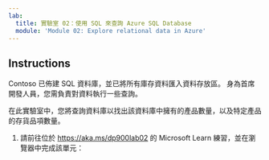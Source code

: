 ```yaml
---
lab:
  title: 實驗室 02：使用 SQL 來查詢 Azure SQL Database
  module: 'Module 02: Explore relational data in Azure'
---
```


## <a name="instructions"></a>Instructions
Contoso 已佈建 SQL 資料庫，並已將所有庫存資料匯入資料存放區。 身為首席開發人員，您需負責對資料執行一些查詢。

在此實驗室中，您將查詢資料庫以找出該資料庫中擁有的產品數量，以及特定產品的存貨品項數量。

1.  請前往位於 https://aka.ms/dp900lab02 的 Microsoft Learn 練習，並在瀏覽器中完成該單元： 
